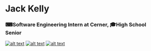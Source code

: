 # Jack Kelly
### ⌨Software Engineering Intern at Cerner, 🎓High School Senior

<!-- Please don't remove this: Grab your social icons from https://github.com/carlsednaoui/gitsocial -->

[![alt text][1.1]][1]
[![alt text][2.1]][2]
[![alt text][6.1]][6]

[1.1]: http://i.imgur.com/tXSoThF.png (twitter icon with padding)
[2.1]: https://i.ibb.co/QK8dtS1/dev-to-small.png (twitter icon with padding)
[6.1]: http://i.imgur.com/0o48UoR.png (github icon with padding)

[1]: https://twitter.com/JRKCodes
[2]: https://dev.to/jackrkelly
[6]: https://github.com/JackRKelly

<!-- Please don't remove this: Grab your social icons from https://github.com/carlsednaoui/gitsocial -->
